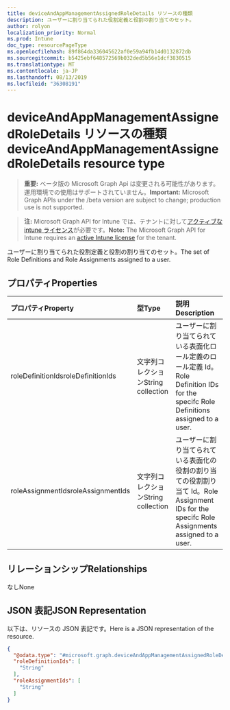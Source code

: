 ```yaml
---
title: deviceAndAppManagementAssignedRoleDetails リソースの種類
description: ユーザーに割り当てられた役割定義と役割の割り当てのセット。
author: rolyon
localization_priority: Normal
ms.prod: Intune
doc_type: resourcePageType
ms.openlocfilehash: 89f864da336045622af0e59a94fb14d0132872db
ms.sourcegitcommit: b5425ebf648572569b032ded5b56e1dcf3830515
ms.translationtype: MT
ms.contentlocale: ja-JP
ms.lasthandoff: 08/13/2019
ms.locfileid: "36308191"
---
```

# <a name="deviceandappmanagementassignedroledetails-resource-type"></a><span data-ttu-id="29b7f-103">deviceAndAppManagementAssignedRoleDetails リソースの種類</span><span class="sxs-lookup"><span data-stu-id="29b7f-103">deviceAndAppManagementAssignedRoleDetails resource type</span></span>

> <span data-ttu-id="29b7f-104">**重要:** ベータ版の Microsoft Graph Api は変更される可能性があります。運用環境での使用はサポートされていません。</span><span class="sxs-lookup"><span data-stu-id="29b7f-104">**Important:** Microsoft Graph APIs under the /beta version are subject to change; production use is not supported.</span></span>

> <span data-ttu-id="29b7f-105">**注:** Microsoft Graph API for Intune では、テナントに対して[アクティブな intune ライセンス](https://go.microsoft.com/fwlink/?linkid=839381)が必要です。</span><span class="sxs-lookup"><span data-stu-id="29b7f-105">**Note:** The Microsoft Graph API for Intune requires an [active Intune license](https://go.microsoft.com/fwlink/?linkid=839381) for the tenant.</span></span>

<span data-ttu-id="29b7f-106">ユーザーに割り当てられた役割定義と役割の割り当てのセット。</span><span class="sxs-lookup"><span data-stu-id="29b7f-106">The set of Role Definitions and Role Assignments assigned to a user.</span></span>

## <a name="properties"></a><span data-ttu-id="29b7f-107">プロパティ</span><span class="sxs-lookup"><span data-stu-id="29b7f-107">Properties</span></span>
|<span data-ttu-id="29b7f-108">プロパティ</span><span class="sxs-lookup"><span data-stu-id="29b7f-108">Property</span></span>|<span data-ttu-id="29b7f-109">型</span><span class="sxs-lookup"><span data-stu-id="29b7f-109">Type</span></span>|<span data-ttu-id="29b7f-110">説明</span><span class="sxs-lookup"><span data-stu-id="29b7f-110">Description</span></span>|
|:---|:---|:---|
|<span data-ttu-id="29b7f-111">roleDefinitionIds</span><span class="sxs-lookup"><span data-stu-id="29b7f-111">roleDefinitionIds</span></span>|<span data-ttu-id="29b7f-112">文字列コレクション</span><span class="sxs-lookup"><span data-stu-id="29b7f-112">String collection</span></span>|<span data-ttu-id="29b7f-113">ユーザーに割り当てられている表面化ロール定義のロール定義 Id。</span><span class="sxs-lookup"><span data-stu-id="29b7f-113">Role Definition IDs for the specifc Role Definitions assigned to a user.</span></span>|
|<span data-ttu-id="29b7f-114">roleAssignmentIds</span><span class="sxs-lookup"><span data-stu-id="29b7f-114">roleAssignmentIds</span></span>|<span data-ttu-id="29b7f-115">文字列コレクション</span><span class="sxs-lookup"><span data-stu-id="29b7f-115">String collection</span></span>|<span data-ttu-id="29b7f-116">ユーザーに割り当てられている表面化の役割の割り当ての役割割り当て Id。</span><span class="sxs-lookup"><span data-stu-id="29b7f-116">Role Assignment IDs for the specifc Role Assignments assigned to a user.</span></span>|

## <a name="relationships"></a><span data-ttu-id="29b7f-117">リレーションシップ</span><span class="sxs-lookup"><span data-stu-id="29b7f-117">Relationships</span></span>
<span data-ttu-id="29b7f-118">なし</span><span class="sxs-lookup"><span data-stu-id="29b7f-118">None</span></span>

## <a name="json-representation"></a><span data-ttu-id="29b7f-119">JSON 表記</span><span class="sxs-lookup"><span data-stu-id="29b7f-119">JSON Representation</span></span>
<span data-ttu-id="29b7f-120">以下は、リソースの JSON 表記です。</span><span class="sxs-lookup"><span data-stu-id="29b7f-120">Here is a JSON representation of the resource.</span></span>
<!-- {
  "blockType": "resource",
  "@odata.type": "microsoft.graph.deviceAndAppManagementAssignedRoleDetails"
}
-->
``` json
{
  "@odata.type": "#microsoft.graph.deviceAndAppManagementAssignedRoleDetails",
  "roleDefinitionIds": [
    "String"
  ],
  "roleAssignmentIds": [
    "String"
  ]
}
```



